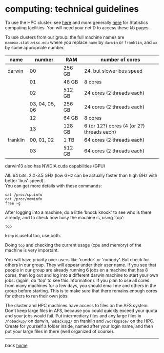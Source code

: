 # computing: technical guidelines

To use the HPC cluster: see
[here](https://kb.wisc.edu/stat/internal/page.php?id=106361)
and more generally
[here](https://kb.wisc.edu/stat/internal/page.php?id=105902)
for Statistics computing facilities.
You will need your netID to access these kb pages.

To use clusters from our group: the full machine names are
`namexx.stat.wisc.edu`
where you replace `name` by `darwin` or `franklin`,
and `xx` by some appropriate number.

| name | number | RAM | number of cores
| -----|--------|-----|----------------
| darwin | 00 | 256 GB | 24, but slower bus speed
|   | 01 |  48 GB | 8 cores
|   | 02 | 512 GB | 24 cores (2 threads each)
|   | 03, 04, 05, 06 | 256 GB | 24 cores (2 threads each)
|   | 12 |  64 GB | 8 cores
|   | 13 | 128 GB | 6 (or 12?) cores (4 (or 2?) threads each)
| franklin | 00, 01, 02 | 1 TB | 64 cores (2 threads each)
|   | 03 | 512 GB | 64 cores (2 threads each)

darwin13 also has NVIDIA cuda capabilities (GPU)

All: 64 bits. 2.0-3.5 GHz
(low GHz can be actually faster than high GHz with better 'bus' speed).  
You can get more details with these commands:

```shell
cat /proc/cpuinfo
cat /proc/meminfo
free -g
```

After logging into a machine, do a little 'knock knock' to see who is there
already, and to check how busy the machine is, using 'top':

```shell
top
```

`htop` is useful too, use both.

Doing `top` and checking the current usage (cpu and memory) of the machine is very important.

You will have priority over users like 'condor' or 'nobody'.
But check for others in our group. They will appear under their user name.
If you see that people in our group are already running 6 jobs on a machine
that has 8 cores, then log out and log into a different darwin machine to start
your own jobs. (again, do 'top' to see this information). If you plan to use all
cores from many machines for a few days, you should email me and others in the
group before starting. This is to make sure that there remains enough cores for
others to run their own jobs.

The cluster and HPC machines have access to files on the AFS system.
Don't keep large files in AFS, because you could quickly exceed your quota
and your jobs would fail.
Put intermediary files and any large files in `/nobackup/` on darwin,
`nobackup2/` on franklin and
`/workspace/` on the HPC. Create for yourself a folder inside,
named after your login name, and then put your large files in there
(well organized of course).

---
back [home](readme.md)
